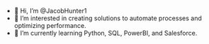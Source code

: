 - 👋 Hi, I’m @JacobHunter1
- 👀 I’m interested in creating solutions to automate processes and optimizing performance.
- 🌱 I’m currently learning Python, SQL, PowerBI, and Salesforce.

<!---
JacobHunter1/JacobHunter1 is a ✨ special ✨ repository because its `README.md` (this file) appears on your GitHub profile.
You can click the Preview link to take a look at your changes.
--->
